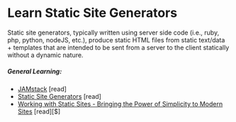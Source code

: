 # Learn Static Site Generators

Static site generators, typically written using server side code (i.e., ruby, php, python, nodeJS, etc.), produce static HTML files from static text/data + templates that are intended to be sent from a server to the client statically without a dynamic nature.

##### General Learning:

* [JAMstack](https://jamstack.org/) [read]
* [Static Site Generators](http://www.oreilly.com/web-platform/free/static-site-generators.csp) [read]
* [Working with Static Sites - Bringing the Power of Simplicity to Modern Sites](https://www.amazon.com/Working-Static-Sites-Bringing-Simplicity/dp/1491960949) [read][$]






















 






